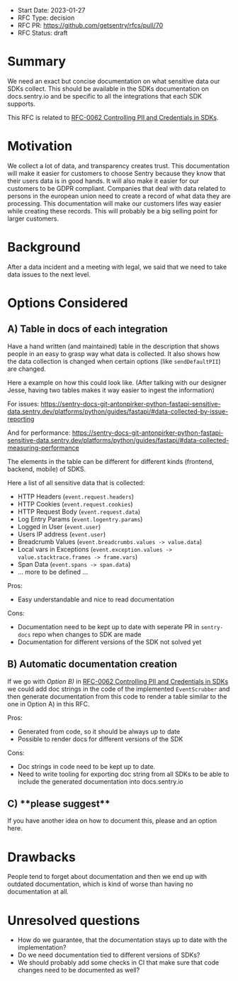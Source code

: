 - Start Date: 2023-01-27
- RFC Type: decision
- RFC PR: https://github.com/getsentry/rfcs/pull/70
- RFC Status: draft

# Summary

We need an exact but concise documentation on what sensitive data our SDKs collect. This should be available in the SDKs documentation on docs.sentry.io and be specific to all the integrations that each SDK supports.

This RFC is related to [RFC-0062 Controlling PII and Credentials in SDKs](https://github.com/getsentry/rfcs/pull/62).

# Motivation

We collect a lot of data, and transparency creates trust. This documentation will make it easier for customers to choose Sentry because they know that their users data is in good hands.
It will also make it easier for our customers to be GDPR compliant. Companies that deal with data related to persons in the european union need to create a record of what data they are processing.
This documentation will make our customers lifes way easier while creating these records.
This will probably be a big selling point for larger customers.

# Background

After a data incident and a meeting with legal, we said that we need to take data issues to the next level.

# Options Considered

## A) Table in docs of each integration

Have a hand written (and maintained) table in the description that shows people in an easy to grasp way what data is collected. It also shows how the data collection is changed when certain options (like `sendDefaultPII`) are changed.

Here a example on how this could look like. (After talking with our designer Jesse, having two tables makes it way easier to ingest the information)

For issues:
https://sentry-docs-git-antonpirker-python-fastapi-sensitive-data.sentry.dev/platforms/python/guides/fastapi/#data-collected-by-issue-reporting

And for performance:
https://sentry-docs-git-antonpirker-python-fastapi-sensitive-data.sentry.dev/platforms/python/guides/fastapi/#data-collected-measuring-performance

The elements in the table can be different for different kinds (frontend, backend, mobile) of SDKS.

Here a list of all sensitive data that is collected:

- HTTP Headers (`event.request.headers`)
- HTTP Cookies (`event.request.cookies`)
- HTTP Request Body (`event.request.data`)
- Log Entry Params (`event.logentry.params`)
- Logged in User (`event.user`)
- Users IP address (`event.user`)
- Breadcrumb Values (`event.breadcrumbs.values -> value.data`)
- Local vars in Exceptions (`event.exception.values -> value.stacktrace.frames -> frame.vars`)
- Span Data (`event.spans -> span.data`)
- ... more to be defined ...

Pros:

- Easy understandable and nice to read documentation

Cons:

- Documentation need to be kept up to date with seperate PR in `sentry-docs` repo when changes to SDK are made
- Documentation for different versions of the SDK not solved yet

## B) Automatic documentation creation

If we go with _Option B)_ in [RFC-0062 Controlling PII and Credentials in SDKs](https://github.com/getsentry/rfcs/pull/62) we could add doc strings in the code of the implemented `EventScrubber` and then generate documentation from this code to render a table similar to the one in Option A) in this RFC.

Pros:

- Generated from code, so it should be always up to date
- Possible to render docs for different versions of the SDK

Cons:

- Doc strings in code need to be kept up to date.
- Need to write tooling for exporting doc string from all SDKs to be able to include the generated documentation into docs.sentry.io

## C) \*\*please suggest\*\*

If you have another idea on how to document this, please and an option here.

# Drawbacks

People tend to forget about documentation and then we end up with outdated documentation, which is kind of worse than having no documentation at all.

# Unresolved questions

- How do we guarantee, that the documentation stays up to date with the implementation?
- Do we need documentation tied to different versions of SDKs?
- We should probably add some checks in CI that make sure that code changes need to be documented as well?
